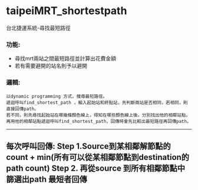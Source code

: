 # taipeiMRT_shortestpath
台北捷運系統-尋找最短路徑


### 功能:

*	尋找mrt兩站之間最短路徑並計算出花費金額
*	若有需要避開的站名則予以避開

### 邏輯:
```
以dynamic programming 方式，搜尋最短路徑。
遞迴呼叫find_shortest_path ，輸入起始站和終點站，先判斷兩站是否相同，若相同，則直接回傳path。
若不同，則先尋找起始站在哪幾條顏色線上，得知在哪些顏色線上後。分別找出他的相鄰站點，
再用他的相鄰站點遞迴呼叫find_shortest_path，回傳時會先比較出最短路徑再回傳path。
```


-------------------------------------------------------------------------------------------
每次呼叫回傳:
Step 1.Source到某相鄰解節點的count + min(所有可以從某相鄰節點到destination的path count)
Step 2. 再從source 到所有相鄰節點中篩選出path 最短者回傳
-------------------------------------------------------------------------------------------
